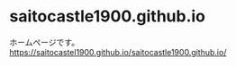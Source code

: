 # saitocastle1900.github.io
ホームページです。  
https://saitocastel1900.github.io/saitocastle1900.github.io/
